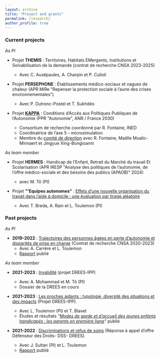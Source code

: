 ```yaml
---
layout: archive
title: "Project and grants"
permalink: /research/
author_profile: true
---
```


### Current projects

_As PI_

  - Projet **THEMIS** : Territoires, Habitats EMergents, Institutions et Solvabilisation de la demande (contrat de recherche CNSA 2023-2025)
     * Avec C. Auxépaules, A. Charpin et P. Culioli

- Projet **PERSEPHONE** : Établissements médico-sociaux et vagues de chaleur (APR MiRe "Repenser la protection sociale à l’aune des crises environnementales")  
     * Avec P. Dutronc-Postel et T. Sukhdéo

- Projet **[KAPPA](https://kappa.site.ined.fr/)** : Conditions d’Accès aux Politiques Publiques de l’Autonomie (PPR "Autonomie", ANR / France 2030)
     * Consortium de recherche coordonné par R. Fontaine, INED
     * Coordinatrice de l’axe 5 – microsimulation
     * Membre du [comité de direction](https://kappa.site.ined.fr/fr/equipe/la-coordination/) avec R. Fontaine, Maëlle Moalic-Minnaert et Jingyue Xing-Bongioanni
 

_As team member_

- Projet **HERMES** : Handicap de l’Enfant, Retrait du Marché du travail Et Scolarisation (APR IRESP "Analyse des politiques de l’autonomie, de l’offre médico-sociale et des besoins des publics (APAOB)" 2024) 
    * avec M. Tô (PI)

- Projet **"'Equipes autonomes"** : [Effets d’une nouvelle organisation du travail dans l’aide à domicile : une évaluation par tirage aléatoire](https://www.ipp.eu/projet/equipes_autonomes/)
     * Avec T. Breda, A. Rain et L. Toulemon (PI)


### Past projects

_As PI_

- **2019-2022** : [Trajectoires des personnes âgées en perte d’autonomie et disparités de prise en charge](https://www.ipp.eu/projet/trajectoires-personnes-agees-en-perte-d-autonomie-et-disparites-departementales-de-prise-en-charge/) (Contrat de recherche CNSA 2020-2023)  
     * Avec A. Carrère et L. Toulemon
     * [Rapport](https://www.cnsa.fr/actualites/lipp-publie-son-rapport-de-recherche-sur-les-conditions-dun-virage-domiciliaire-reussi) publié

_As team member_

- **2021-2023** : [Invalidité](https://www.ipp.eu/projet/invalidite/) (projet DREES-IPP)
     * Avec A. Mohammad et M. Tô (PI)
     * Dossier de la DREES en cours

- **2021-2023** : [Les proches aidants : typologie, diversité des situations et des impacts](https://www.ipp.eu/projet/proches-aidants/) (Projet DREES-IPP).  
     * Avec L. Toulemon (PI) et T. Blavet  
     * Études et résultats *"[Modes de garde et d’accueil des jeunes enfants handicapés : les parents en première ligne](https://drees.solidarites-sante.gouv.fr/publications-communique-de-presse/etudes-et-resultats/modes-de-garde-et-daccueil-des-jeunes-enfants)"* publié

- **2021-2022** : [Discriminations et refus de soins](https://www.ipp.eu/projet/discrimination-et-refus-de-soins/) (Réponse à appel d’offre Défenseur des Droits- DSS- DREES).
     * Avec J. Sultan (PI) et L. Toulemon  
     * [Rapport](https://www.ipp.eu/actualites/refus-de-soins-discriminatoires/) publié
